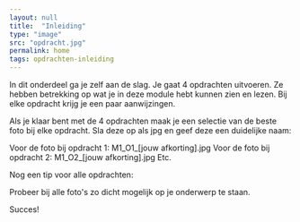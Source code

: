 ```yaml
---
layout: null
title:  "Inleiding"
type: "image"
src: "opdracht.jpg"
permalink: home
tags: opdrachten-inleiding
---
```


In dit onderdeel ga je zelf aan de slag. Je gaat 4 opdrachten 
uitvoeren. Ze hebben betrekking op wat je in deze module hebt 
kunnen zien en lezen. 
Bij elke opdracht krijg je een paar aanwijzingen.
 
Als je klaar bent met de 4 opdrachten maak je een selectie van 
de beste foto bij elke opdracht. Sla deze op als jpg en geef deze 
een duidelijke naam:


Voor de foto bij opdracht 1: M1_O1_[jouw afkorting].jpg
Voor de foto bij opdracht 2: M1_O2_[jouw afkorting].jpg 
Etc.


<span class="accent">Nog een tip voor alle opdrachten:</span>

Probeer bij alle foto's zo dicht mogelijk op je onderwerp te staan.

Succes!